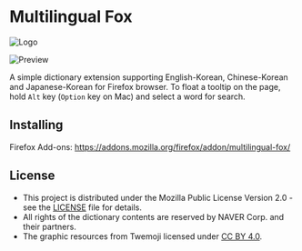 # Multilingual Fox

![Logo](https://user-images.githubusercontent.com/6410412/61639214-00ecab80-acd6-11e9-970a-b4f5970b7497.png)

![Preview](https://user-images.githubusercontent.com/6410412/61590282-982c0300-abf1-11e9-9845-04e6bd174230.gif)

A simple dictionary extension supporting English-Korean, Chinese-Korean and Japanese-Korean for Firefox browser. To float a tooltip on the page, hold `Alt` key (`Option` key on Mac) and select a word for search.

## Installing

Firefox Add-ons: https://addons.mozilla.org/firefox/addon/multilingual-fox/

## License

* This project is distributed under the Mozilla Public License Version 2.0 - see the [LICENSE](LICENSE) file for details.
* All rights of the dictionary contents are reserved by NAVER Corp. and their partners.
* The graphic resources from Twemoji licensed under [CC BY 4.0](https://creativecommons.org/licenses/by/4.0/).